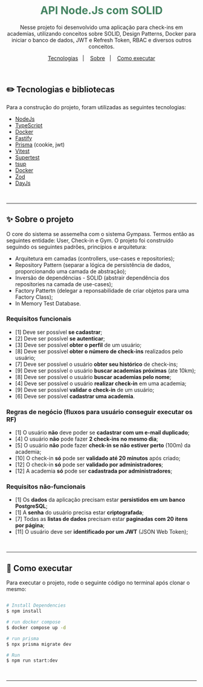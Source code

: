 <h1 align="center" style="color: rgba(68, 131, 97, 1);">API Node.Js com SOLID</h1>
<p align="center">
    Nesse projeto foi desenvolvido uma aplicação para check-ins em academias, utilizando conceitos sobre SOLID, Design Patterns, Docker para iniciar o banco de dados, JWT e Refresh Token, RBAC e diversos outros conceitos.
  </p>

<p align="center">
  <a href="#-tecnologias-e-bibliotecas">Tecnologias</a>&nbsp;&nbsp;&nbsp;|&nbsp;&nbsp;&nbsp;
  <a href="#-sobre-o-projeto">Sobre</a>&nbsp;&nbsp;&nbsp;|&nbsp;&nbsp;&nbsp;
  <a href="#-como-executar">Como executar</a>
</p>

<br>

## ✏️ Tecnologias e bibliotecas

Para a construção do projeto, foram utilizadas as seguintes tecnologias:

- [NodeJs](https://nodejs.org/en)
- [TypeScript](https://www.typescriptlang.org/)
- [Docker](https://www.docker.com/)
- [Fastify](https://www.fastify.io/)
- [Prisma](https://www.prisma.io/) (cookie, jwt)
- [Vitest](https://vitest.dev/)
- [Supertest](https://github.com/ladjs/supertest)
- [tsup](https://tsup.egoist.dev/)
- [Docker](https://www.docker.com/)
- [Zod](https://zod.dev/)
- [DayJs](https://day.js.org/)

<br>

---

## ✨ Sobre o projeto

O core do sistema se assemelha com o sistema Gympass. Termos então as seguintes entidade: User, Check-in e Gym. O projeto foi construído seguindo os seguintes padrões, princípios e arquitetura:
- Arquitetura em camadas (controllers, use-cases e repositories);
- Repository Pattern (separar a lógica de persistência de dados, proporcionando uma camada de abstração);
- Inversão de dependências - SOLID (abstrair dependência dos repositories na camada de use-cases);
- Factory Pattertn (delegar a reponsabilidade de criar objetos para uma Factory Class);
- In Memory Test Database.

### Requisitos funcionais

- [1] Deve ser possível **se cadastrar**;
- [2] Deve ser possível **se autenticar**;
- [3] Deve ser possível **obter o perfil** de um usuário;
- [8] Deve ser possível **obter o número de check-ins** realizados pelo usuário;
- [7] Deve ser possível o usuário **obter seu histórico** de check-ins;
- [9] Deve ser possível o usuário **buscar academias próximas** (ate 10km);
- [8] Deve ser possível o usuário **buscar academias pelo nome**;
- [4] Deve ser possível o usuário **realizar check-in** em uma academia;
- [9] Deve ser possível **validar o check-in** de um usuário;
- [6] Deve ser possível **cadastrar uma academia**.

### Regras de negócio (fluxos para usuário conseguir executar os RF)

- [1] O usuário **não** deve poder se **cadastrar com um e-mail duplicado**;
- [4] O usuário **não** pode fazer **2 check-ins no mesmo dia**;
- [5] O usuário **não** pode fazer **check-in se não estiver perto** (100m) da academia;
- [10] O check-in **só** pode ser **validado até 20 minutos** após criado;
- [12] O check-in **só** pode ser **validado por administradores**;
- [12] A academia **só** pode ser **cadastrada por administradores**;

### Requisitos não-funcionais

- [1] Os **dados** da aplicação precisam estar **persistidos em um banco PostgreSQL**;
- [1] A **senha** do usuário precisa estar **criptografada**;
- [7] Todas as **listas de dados** precisam estar **paginadas com 20 itens por página**;
- [11] O usuário deve ser **identificado por um JWT** (JSON Web Token);

<br>

---

## 📄 Como executar
Para executar o projeto, rode o seguinte código no terminal após clonar o mesmo:

```bash

# Install Dependencies
$ npm install

# run docker compose
$ docker compose up -d

# run prisma
$ npx prisma migrate dev

# Run 
$ npm run start:dev
```
<br>

---